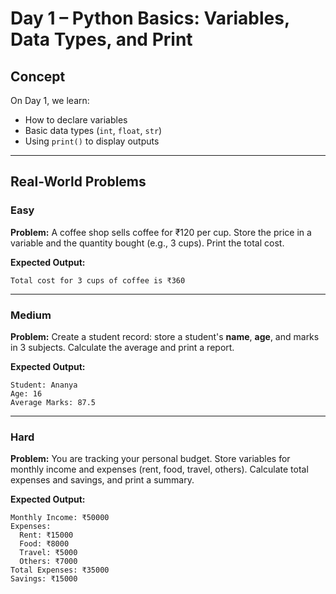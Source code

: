 # Day 1 – Python Basics: Variables, Data Types, and Print

## Concept

On Day 1, we learn:

* How to declare variables
* Basic data types (`int`, `float`, `str`)
* Using `print()` to display outputs

---

## Real-World Problems

### Easy

**Problem:**
A coffee shop sells coffee for ₹120 per cup. Store the price in a variable and the quantity bought (e.g., 3 cups). Print the total cost.

**Expected Output:**

```
Total cost for 3 cups of coffee is ₹360
```

---

### Medium

**Problem:**
Create a student record: store a student's **name**, **age**, and marks in 3 subjects. Calculate the average and print a report.

**Expected Output:**

```
Student: Ananya
Age: 16
Average Marks: 87.5
```

---

### Hard

**Problem:**
You are tracking your personal budget. Store variables for monthly income and expenses (rent, food, travel, others). Calculate total expenses and savings, and print a summary.

**Expected Output:**

```
Monthly Income: ₹50000
Expenses: 
  Rent: ₹15000
  Food: ₹8000
  Travel: ₹5000
  Others: ₹7000
Total Expenses: ₹35000
Savings: ₹15000
```